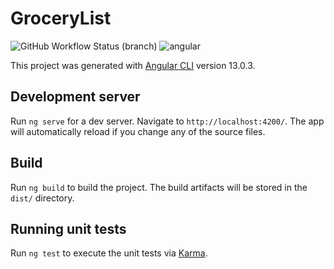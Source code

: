 # GroceryList

![GitHub Workflow Status (branch)](https://img.shields.io/github/workflow/status/joanpablo/grocery-list-app/grocery-list/master?style=flat) ![angular](https://badges.aleen42.com/src/angular.svg)

This project was generated with [Angular CLI](https://github.com/angular/angular-cli) version 13.0.3.

## Development server

Run `ng serve` for a dev server. Navigate to `http://localhost:4200/`. The app will automatically reload if you change any of the source files.

## Build

Run `ng build` to build the project. The build artifacts will be stored in the `dist/` directory.

## Running unit tests

Run `ng test` to execute the unit tests via [Karma](https://karma-runner.github.io).
